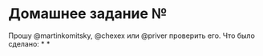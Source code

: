 # Домашнее задание №
Прошу @martinkomitsky, @chexex или @priver проверить его.
Что было сделано: 
*
*
